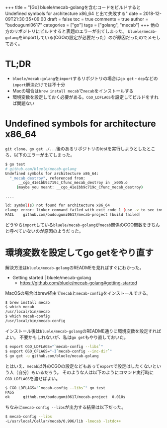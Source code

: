 +++
title = "[Go] bluele/mecab-golangを含むコードをビルドすると Undefined symbols for architecture x86_64 と出て失敗する"
date = 2018-12-09T21:30:35+09:00
draft = false
toc = true
comments = true
author = "budougumi0617"
categories = ["go"]
tags = ["golang", "mecab"]
+++
他の方のリポジトリにビルドすると表題のエラーが出てしまった。
`bluele/mecab-golang`をimportしている(CGOの設定が必要だった）のが原因だったのでメモしておく。

<!--more-->

# TL;DR
- `bluele/mecab-golang`を`import`するリポジトリの場合は`go get`・`dep`などの`import`解決だけでは不十分
- Macの場合は`brew install mecab`で`mecab`をインストールする
- 環境変数を設定しておく必要がある。`CGO_LDFLAGS`を設定してビルドをすれば問題ない

# Undefined symbols for architecture x86_64
`git clone`、`go get ./...`後のあるリポジトリのtestを実行しようとしたところ、以下のエラーが出てしまった。

```bash
$ go test
# github.com/bluele/mecab-golang
Undefined symbols for architecture x86_64:
  "_mecab_destroy", referenced from:
      __cgo_41e1bb9c719c_Cfunc_mecab_destroy in _x005.o
     (maybe you meant: __cgo_41e1bb9c719c_Cfunc_mecab_destroy)

....

ld: symbol(s) not found for architecture x86_64
clang: error: linker command failed with exit code 1 (use -v to see invocation)
FAIL	github.com/budougumi0617/mecab-project [build failed]
```

どうやら`import`している`bluele/mecab-golang`が`mecab`関係のCGO関数をきちんと呼べていないのが原因のようだった。

# 環境変数を設定してgo getをやり直す
解決方法は`bluele/mecab-golang`のREADMEを見ればすぐにわかった。

- Getting started | bluele/mecab-golang
  - https://github.com/bluele/mecab-golang#getting-started

MacOSの場合はbrew経由で`mecab`と`mecab-config`をインストールできる。

```bash
$ brew install mecab
$ which mecab
/usr/local/bin/mecab
$ which mecab-config
/usr/local/bin/mecab-config
```

インストール後は`bluele/mecab-golang`のREADME通りに環境変数を設定すればよい。
不要かもしれないが、私は`go get`もやり直しておいた。

```bash
$ export CGO_LDFLAGS="`mecab-config --libs`"
$ export CGO_CFLAGS="-I`mecab-config --inc-dir`"
$ go get -u github.com/bluele/mecab-golang
```

とはいえ、`mecab`以外のCGOの設定などもあって`export`で設定はしたくないという人（自分）もいるだろう。
そのような人は以下のようにコマンド実行時に`CGO_LDFLAGS`を渡せばよい。

```bash
$ CGO_LDFLAGS="`mecab-config --libs`" go test
PASS
ok  	github.com/budougumi0617/mecab-project	0.018s
```

ちなみに`mecab-config --libs`が出力する結果は以下だった。

```bash
$ mecab-config --libs
-L/usr/local/Cellar/mecab/0.996/lib -lmecab -lstdc++
```
